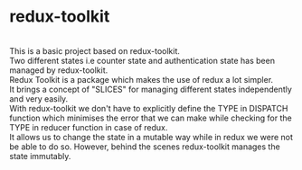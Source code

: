 # redux-toolkit
<br>
This is a basic project based on redux-toolkit.<br>
Two different states i.e counter state and authentication state has been managed by redux-toolkit.<br>
Redux Toolkit is a package which makes the use of redux a lot simpler.<br>
It brings a concept of "SLICES" for managing different states independently and very easily.<br>
With redux-toolkit we don't have to explicitly define the TYPE in DISPATCH function which minimises the error that we can make while checking for the TYPE in reducer 
function in case of redux.<br>
It allows us to change the state in a mutable way while in redux we were not be able to do so. However, behind the scenes redux-toolkit manages the state immutably.<br>
